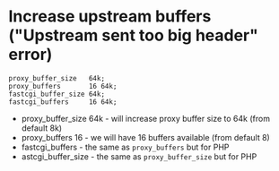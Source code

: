 # Increase upstream buffers ("Upstream sent too big header" error)

```nginx
proxy_buffer_size   64k;
proxy_buffers       16 64k;
fastcgi_buffer_size 64k;
fastcgi_buffers     16 64k;
```

- proxy_buffer_size   64k - will increase proxy buffer size to 64k (from default 8k)
- proxy_buffers       16 - we will have 16 buffers available (from default 8)
- fastcgi_buffers - the same as ```proxy_buffers``` but for PHP
- astcgi_buffer_size - the same as ```proxy_buffer_size``` but for PHP
